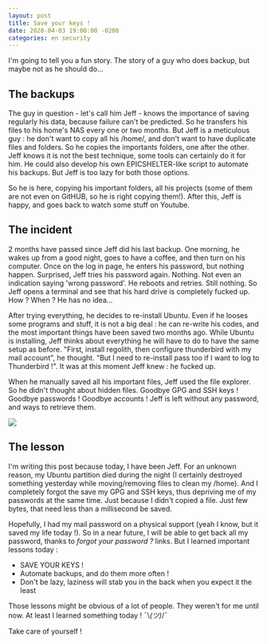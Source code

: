 ```yaml
---
layout: post
title: Save your keys !
date: 2020-04-03 19:00:00 -0200
categories: en security
---
```

I'm going to tell you a fun story. The story of a guy who does backup, but maybe not as he should do...

## The backups
The guy in question - let's call him Jeff - knows the importance of saving regularly his data, because failure can't be predicted. So he transfers his files to his home's NAS every one or two months. But Jeff is a meticulous guy : he don't want to copy all his /home/, and don't want to have duplicate files and folders. So he copies the importants folders, one after the other. Jeff knows it is not the best technique, some tools can certainly do it for him. He could also develop his own EPICSHELTER-like script to automate his backups. But Jeff is too lazy for both those options.

So he is here, copying his important folders, all his projects (some of them are not even on GitHUB, so he is right copying them!). After this, Jeff is happy, and goes back to watch some stuff on Youtube.

## The incident
2 months have passed since Jeff did his last backup. One morning, he wakes up from a good night, goes to have a coffee, and then turn on his computer. Once on the log in page, he enters his password, but nothing happen. Surprised, Jeff tries his password again. Nothing. Not even an indication saying 'wrong password'. He reboots and retries. Still nothing. So Jeff opens a terminal and see that his hard drive is completely fucked up. How ? When ? He has no idea...

After trying everything, he decides to re-install Ubuntu. Even if he looses some programs and stuff, it is not a big deal : he can re-write his codes, and the most important things have been saved two months ago. While Ubuntu is installing, Jeff thinks about everything he will have to do to have the same setup as before. "First, install regolith, then configure thunderbird with my mail account", he thought. "But I need to re-install pass too if I want to log to Thunderbird !". It was at this moment Jeff knew : he fucked up.

When he manually saved all his important files, Jeff used the file explorer. So he didn't thought about hidden files. Goodbye GPG and SSH keys ! Goodbye passwords ! Goodbye accounts ! Jeff is left without any password, and ways to retrieve them.

![](https://media.giphy.com/media/OAthVeXHlBnFK/giphy.gif)

## The lesson
I'm writing this post because today, I have been Jeff. For an unknown reason, my Ubuntu partition died during the night (I certainly destroyed something yesterday while moving/removing files to clean my /home). And I completely forgot the save my GPG and SSH keys, thus depriving me of my passwords at the same time. Just because I didn't copied a file. Just few bytes, that need less than a millisecond be saved.

Hopefully, I had my mail password on a physical support (yeah I know, but it saved my life today !). So in a near future, I will be able to get back all my password, thanks to *forgot your password ?* links. But I learned important lessons today :
* SAVE YOUR KEYS !
* Automate backups, and do them more often !
* Don't be lazy, laziness will stab you in the back when you expect it the least

Those lessons might be obvious of a lot of people. They weren't for me until now. At least I learned something today ! ¯\\_(ツ)_/¯

Take care of yourself !
